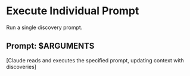 # Execute Individual Prompt

Run a single discovery prompt.

## Prompt: $ARGUMENTS

[Claude reads and executes the specified prompt, updating context with discoveries]